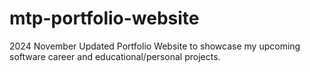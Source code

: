 # mtp-portfolio-website
2024 November Updated Portfolio Website to showcase my upcoming software career and educational/personal projects.
